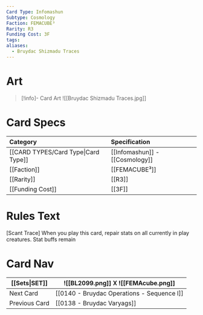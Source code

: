 ```yaml
---
Card Type: Infomashun
Subtype: Cosmology
Faction: FEMACUBE³
Rarity: R3
Funding Cost: 3F
tags: 
aliases:
  - Bruydac Shizmadu Traces
---
```

# Art

> [!info]- Card Art
> ![[Bruydac Shizmadu Traces.jpg]]

# Card Specs

| Category | Specification| 
| :--- | :--- |
| [[CARD TYPES/Card Type\|Card Type]] | [[Infomashun]] - [[Cosmology]] |  
| [[Faction]] | [[FEMACUBE³]] | 
| [[Rarity]] | [[R3]] | 
| [[Funding Cost]] | [[3F]] |  

# Rules Text  

[Scant Trace] 
When you play this card, repair stats on all currently in play creatures. Stat buffs remain

# Card Nav

| [[Sets\|SET]] |  ![[BL2099.png]] 𐌢 ![[FEMAcube.png]] |
| ------------- | ------------------------------ |
| Next Card     | [[0140 - Bruydac Operations - Sequence I]] |
| Previous Card | [[0138 - Bruydac Varyags]] |


